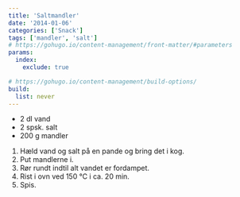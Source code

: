 ```yaml
---
title: 'Saltmandler'
date: '2014-01-06'
categories: ['Snack']
tags: ['mandler', 'salt']
# https://gohugo.io/content-management/front-matter/#parameters
params:
  index:
    exclude: true

# https://gohugo.io/content-management/build-options/
build:
  list: never
---
```


* 2 dl vand
* 2 spsk. salt
* 200 g mandler

1. Hæld vand og salt på en pande og bring det i kog.
2. Put mandlerne i.
3. Rør rundt indtil alt vandet er fordampet.
4. Rist i ovn ved 150 ℃ i ca. 20 min.
5. Spis.
